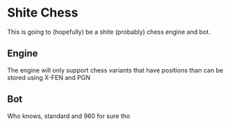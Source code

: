 # Shite Chess
This is going to (hopefully) be a shite (probably) chess engine and bot.

## Engine

The engine will only support chess variants that have positions than can be stored using X-FEN and PGN

## Bot

Who knows, standard and 960 for sure tho
